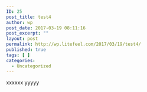 ```yaml
---
ID: 25
post_title: test4
author: wp
post_date: 2017-03-19 08:11:16
post_excerpt: ""
layout: post
permalink: http://wp.litefeel.com/2017/03/19/test4/
published: true
tags: [ ]
categories:
  - Uncategorized
---
```

xxxxxx
yyyyy
